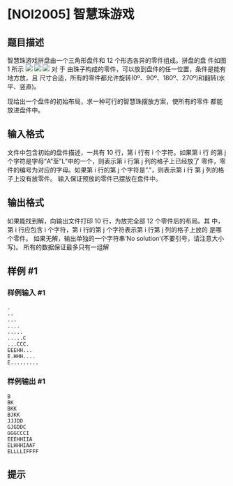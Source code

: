 # [NOI2005] 智慧珠游戏

## 题目描述

智慧珠游戏拼盘由一个三角形盘件和 12 个形态各异的零件组成。拼盘的盘 件如图 1 所示
![](https://cdn.luogu.com.cn/upload/pic/13767.png)
![](https://cdn.luogu.com.cn/upload/pic/13768.png)
![](https://cdn.luogu.com.cn/upload/pic/13769.png)
对 于 由珠子构成的零件，可以放到盘件的任一位置，条件是能有地方放，且 尺寸合适，所有的零件都允许旋转(0º、90º、180º、270º)和翻转(水平、竖直)。
 
 
现给出一个盘件的初始布局，求一种可行的智慧珠摆放方案，使所有的零件 都能放进盘件中。 

## 输入格式

文件中包含初始的盘件描述，一共有 10 行，第 i 行有 i 个字符。如果第 i 行 的第 j 个字符是字母”A”至”L”中的一个，则表示第 i 行第 j 列的格子上已经放了 零件，零件的编号为对应的字母。如果第 i 行的第 j 个字符是”.”，则表示第 i 行 第 j 列的格子上没有放零件。
输入保证预放的零件已摆放在盘件中。

## 输出格式

如果能找到解，向输出文件打印 10 行，为放完全部 12 个零件后的布局。其 中，第 i 行应包含 i 个字符，第 i 行的第 j 个字符表示第 i 行第 j 列的格子上放的 是哪个零件。 如果无解，输出单独的一个字符串‘No solution’(不要引号，请注意大小写)。
 所有的数据保证最多只有一组解

## 样例 #1

### 样例输入 #1
```
.
..
...
....
.....
.....C
...CCC.
EEEHH...
E.HHH....
E.........
```

### 样例输出 #1

```
B
BK
BKK
BJKK
JJJDD
GJGDDC
GGGCCCI
EEEHHIIA
ELHHHIAAF
ELLLLIFFFF
```

## 提示



